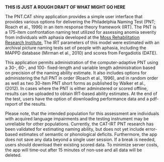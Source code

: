 **THIS IS JUST A ROUGH DRAFT OF WHAT MIGHT GO HERE**

The PNT.CAT shiny application provides a simple user interface that provides
various options for delivering the Philadelphia Naming Test (PNT; Roach
et al., 1996) in an item response theory framework (IRT). The PNT is a 175-item
confrontation naming test utilized for assessing anomia severity from
individuals with aphasia developed at the [Moss Rehabilitation Research Institute.](https://mrri.org) The IRT parameters of this model were estimated
with an archival picture naming tests set of people with aphasia, including the MAPPD database  (Mirman et al., 2010) and scores from Fergadiotis (DATE). 

This application permits administration of the computer-adaptive PNT using a 30-, 60-, and 100- fixed-length and variable length administration based on precision of the naming ability estimate. It also includes options for administering the full PNT in order (Roach et al., 1996), and in random order as well as two 30-item PNT short forms as published by Walker et al., (2012). In cases where the PNT is either adminstered or scored offline, results can be uploaded to obtain IRT-based ability estimates. At the end of the test, users have the option of downloading performance data and a pdf-report of the results. 

Please note, that the intended population for this assessment are individuals with acquired language impairments and the testing instrument may be unreliable for other populations. Currently, the CAT-IRT PNT research has been validated for estimating naming ability, but does not yet include error-based estimates of semantic or phonological deficits. Furthermore, the app does not save any data beyond a single user session. If a break is needed, users should download their existing scored data. To minimize server costs, the app will time-out after 15 minutes of non-use and all data will be deleted.

